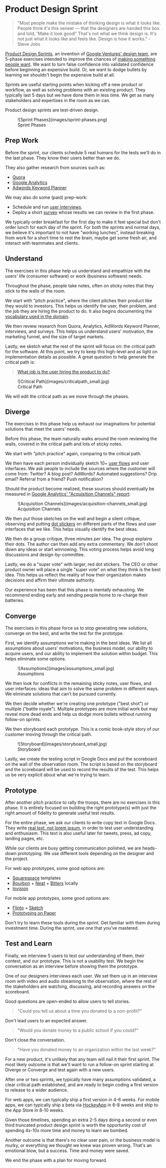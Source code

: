 # Product Design Sprint

> "Most people make the mistake of thinking design is what it looks like. People think it's this veneer — that the designers are handed this box and told, 'Make it look good!' That's not what we think design is. It's not just what it looks like and feels like. Design is how it works." - Steve Jobs

[Product Design Sprints](http://robots.thoughtbot.com/the-product-design-sprint), an invention of [Google Ventures' design team](http://www.gv.com/design/), are 5-phase exercises intended to improve the chances of [making something people want](http://paulgraham.com/good.html). We want to turn false confidence into validated confidence before beginning an expensive build. Or, we want to dodge bullets by learning we shouldn't begin the expensive build at all.

Sprints are useful starting points when kicking off a new product or workflow, as well as solving problems with an existing product. They typically last 5 days but we have done them in less time. We get as many stakeholders and expertises in the room as we can.

Product design sprints are test-driven design.

<figure>![Sprint Phases](images/sprint-phases.png)

<figcaption>Sprint Phases</figcaption>

</figure>

## Prep Work

Before the sprint, our clients schedule 5 real humans for the tests we'll do in the last phase. They know their users better than we do.

They also gather research from sources such as:

*   [Quora](http://quora.com/)
*   [Google Analytics](http://analytics.google.com)
*   [Adwords Keyword Planner](https://adwords.google.com/ko/KeywordPlanner/Home)

We may also do some (paid) prep-work:

*   Schedule and run [user interviews](http://www.nngroup.com/articles/interviewing-users/).
*   Deploy a short [survey](http://www.google.com/insights/consumersurveys/use_cases) whose results we can review in the first phase.

We typically order breakfast for the first day to make it feel special but don't order lunch for each day of the sprint. For both the sprints and normal days, we believe it's important to not have "working lunches", instead breaking from work for a short time to rest the brain, maybe get some fresh air, and interact with teammates and clients.

## Understand

The exercises in this phase help us understand and empathize with the users' life (consumer software) or work (business software) needs.

Throughout the phase, people take notes, often on sticky notes that they stick to the walls of the room.

We start with "pitch practice", where the client pitches their product like they would to investors. This helps us identify the user, their problem, and the job they are hiring the product to do. It also begins documenting the [vocabulary used in the domain](http://martinfowler.com/bliki/UbiquitousLanguage.html).

We then review research from Quora, Analytics, AdWords Keyword Planner, interviews, and surveys. This helps us understand users' motivation, the marketing funnel, and the size of target markets.

Lastly, we sketch what the rest of the sprint will focus on: the critical path for the software. At this point, we try to keep this high-level and as light on implementation details as possible. A great question to help generate the critical path is:

> [What job is the user hiring the product to do?](http://www.youtube.com/watch?v=f84LymEs67Y)

<figure>![Critical Path](images/criticalpath_small.jpg)

<figcaption>Critical Path</figcaption>

</figure>

We will edit the critical path as we move through the phases.

## Diverge

The exercises in this phase help us exhaust our imaginations for potential solutions that meet the users' needs.

Before this phase, the team naturally walks around the room reviewing the walls, covered in the critical path and lots of sticky notes.

We start with "pitch practice" again, comparing to the critical path.

We then have each person individually sketch 10+ [user flows](https://signalvnoise.com/posts/1926-a-shorthand-for-designing-ui-flows) and user interfaces. We ask people to include the sources where the customer will come from: Twitter? A blog post? AdWords? Automated suggestions? Drip email? Referral from a friend? Push notification?

Should the product become realized, these sources should eventually be measured in [Google Analytics' "Acquisition Channels" report](http://analytics.blogspot.com/2013/10/new-acquisitions-reporting-channels.html):

<figure>![Acquisition Channels](images/acquisition-channels_small.jpg)

<figcaption>Acquisition Channels</figcaption>

</figure>

We then put those sketches on the wall and begin a silent critique, observing and putting [dot stickers](http://www.amazon.com/dp/B002M3SBM2) on different parts of the flows and user interfaces that we like. This helps visually identify the best ideas.

We then do a group critique, three minutes per idea. The group explains their dots. The author can then add any extra commentary. We don't shoot down any ideas or start winnowing. This voting process helps avoid long discussions and design-by-committee.

Lastly, we do a "super vote" with larger, red dot stickers. The CEO or other product owner will place a single "super vote" on what they think is the best idea. This helps us reflect the reality of how their organization makes decisions and affirm their ultimate authority.

Our experience has been that this phase is mentally exhausting. We recommend ending early and sending people home to re-charge their batteries.

## Converge

The exercises in this phase force us to stop generating new solutions, converge on the best, and write the test for the prototype.

First, we identify assumptions we're making in the best ideas. We list all assumptions about users' motivations, the business model, our ability to acquire users, and our ability to implement the solution within budget. This helps eliminate some options.

<figure>![Assumptions](images/assumptions_small.jpg)

<figcaption>Assumptions</figcaption>

</figure>

We then look for conflicts in the remaining sticky notes, user flows, and user interfaces: ideas that aim to solve the same problem in different ways. We eliminate solutions that can't be pursued currently.

We then decide whether we're creating one prototype ("best shot") or multiple ("battle royale"). Multiple prototypes are more initial work but may reveal more dead ends and help us dodge more bullets without running follow-on sprints.

We then storyboard each prototype. This is a comic book-style story of our customer moving through the critical path.

<figure>![Storyboard](images/storyboard_small.jpg)

<figcaption>Storyboard</figcaption>

</figure>

Lastly, we create the testing script in Google Docs and put the scoreboard on the wall of the observation room. The script is based on the storyboard and the scoreboard will be used to record the results of the test. This helps us be very explicit about what we're trying to learn.

## Prototype

After another pitch practice to rally the troops, there are no exercises in this phase. It is entirely focused on building the right prototype(s) with just the right amount of fidelity to generate useful test results.

For the entire phase, we ask our clients to write copy text in Google Docs. They write [real text, not lorem ipsum](http://gettingreal.37signals.com/ch11_Use_Real_Words.php), in order to test user understanding and enthusiasm. This text is also useful later for tweets, press, ad copy, landing pages, etc.

While our clients are busy getting communication polished, we are heads-down prototyping. We use different tools depending on the designer and the project.

For web app prototypes, some good options are:

*   [Squarespace](http://www.squarespace.com) templates
*   [Bourbon](http://bourbon.io) + [Neat](http://neat.bourbon.io) + [Bitters](http://bitters.bourbon.io) locally
*   [Invision](http://www.invisionapp.com)

For mobile app prototypes, some good options are:

*   [Flinto](https://www.flinto.com) + [Sketch](https://itunes.apple.com/us/app/sketch/id402476602?mt=12)
*   [Prototyping on Paper](https://popapp.in/)

Don't try to learn these tools during the sprint. Get familiar with them during investment time. During the sprint, use one that you've mastered.

## Test and Learn

Finally, we interview 5 users to test our understanding of them, their context, and our prototype. This is not a usability test. We begin the conversation as an interview before showing them the prototype.

One of our designers interviews each user. We set them up in an interview room with video and audio streaming to the observation, where the rest of the stakeholders are watching, discussing, and recording answers on the scoreboard.

Good questions are open-ended to allow users to tell stories.

> "Could you tell us about a time you donated to a non-profit?"

Don't lead users to an expected answer.

> "Would you donate money to a public school if you could?"

Don't close the conversation.

> "Have you donated money to an organization within the last week?"

For a new product, it's unlikely that any team will nail it their first sprint. The most likely outcome is that we'll want to run a follow-on sprint starting at Diverge or Converge and test again with a new users.

After one or two sprints, we typically have many assumptions validated, a clear critical path established, and are ready to begin coding a first version to release to a wider audience.

For web apps, we can typically ship a first version in 4-6 weeks. For mobile apps, we can typically ship a beta via [HockeyApp](http://hockeyapp.net/) in 6-8 weeks and ship to the App Store in 8-10 weeks.

Given those timelines, spending an extra 2-5 days doing a second or even third truncated product design sprint is worth the opportunity cost of spending 4x-10x more time and money to learn we bombed.

Another outcome is that there's no clear user pain, or the business model is murky, or everything we thought we knew was proven wrong. That's an emotional blow, but a success. Time and money were saved.

We end the phase with a plan for moving forward.
